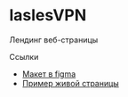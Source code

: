 # laslesVPN
Лендинг веб-страницы


Ссылки
- [Макет в figma](https://www.figma.com/community/file/858999227165747995)
- [Пример живой страницы](https://dimoncss.ru/myworks/laslesvpn/)
